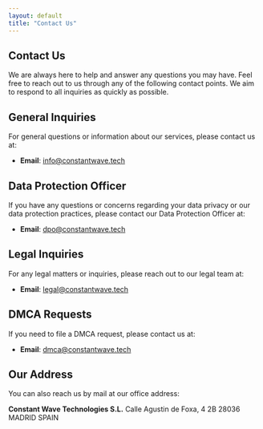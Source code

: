 ```yaml
---
layout: default
title: "Contact Us"
---
```


## Contact Us
We are always here to help and answer any questions you may have. Feel free to reach out to us through any of the following contact points. We aim to respond to all inquiries as quickly as possible.

## General Inquiries
For general questions or information about our services, please contact us at:
- **Email**: [info@constantwave.tech](mailto:info@constantwave.tech)

## Data Protection Officer
If you have any questions or concerns regarding your data privacy or our data protection practices, please contact our Data Protection Officer at:
- **Email**: [dpo@constantwave.tech](mailto:dpo@constantwave.tech)

## Legal Inquiries
For any legal matters or inquiries, please reach out to our legal team at:
- **Email**: [legal@constantwave.tech](mailto:legal@constantwave.tech)

## DMCA Requests
If you need to file a DMCA request, please contact us at:
- **Email**: [dmca@constantwave.tech](mailto:dmca@constantwave.tech)

## Our Address
You can also reach us by mail at our office address:

**Constant Wave Technologies S.L.**
Calle Agustin de Foxa, 4
2B
28036 MADRID
SPAIN